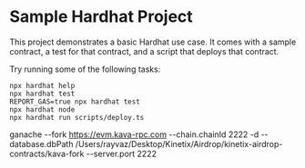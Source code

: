 # Sample Hardhat Project

This project demonstrates a basic Hardhat use case. It comes with a sample contract, a test for that contract, and a script that deploys that contract.

Try running some of the following tasks:

```shell
npx hardhat help
npx hardhat test
REPORT_GAS=true npx hardhat test
npx hardhat node
npx hardhat run scripts/deploy.ts
```

ganache --fork https://evm.kava-rpc.com --chain.chainId 2222 -d --database.dbPath /Users/rayvaz/Desktop/Kinetix/Airdrop/kinetix-airdrop-contracts/kava-fork --server.port 2222
